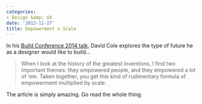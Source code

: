 ```yaml
---
categories:
- Design &amp; UX
date: '2013-11-27'
title: Empowerment x Scale
---
```


In his <a href="http://irondavy.quora.com/Applied-Discovery-Presentation-from-Build-2013">Build Conference 2014 talk</a>, David Cole explores the type of future he as a designer would like to build...

<blockquote>
  When I look at the history of the greatest inventions, I find two important themes: they empowered people, and they empowered a lot of ‘em. Taken together, you get this kind of rudimentary formula of empowerment multiplied by scale.
</blockquote>

The article is simply amazing. Go read the whole thing.